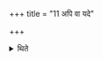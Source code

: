 +++
title = "11 अपि वा यदे"

+++

<details><summary>थिते</summary>

अपि वा यदे वैतत्तुष्णीकं मानसं तस्यैष वादः ११
</details>
